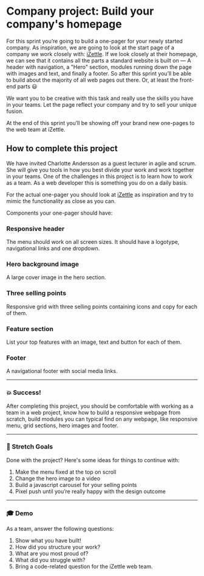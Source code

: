 # Company project: Build your company's homepage
For this sprint you’re going to build a one-pager for your newly started company. As inspiration, we are going to look at the start page of a company we work closely with: [iZettle](https://www.izettle.com/se). If we look closely at their homepage, we can see that it contains all the parts a standard website is built on — A header with navigation, a "Hero" section, modules running down the page with images and text, and finally a footer. So after this sprint you’ll be able to build about the majority of all web pages out there. Or, at least the front-end parts 😃

We want you to be creative with this task and really use the skills you have in your teams. Let the page reflect your company and try to sell your unique fusion.

At the end of this sprint you’ll be showing off your brand new one-pages to the web team at iZettle.

## How to complete this project

We have invited Charlotte Andersson as a guest lecturer in agile and scrum. She will give you tools in how you best divide your work and work together in your teams. One of the challenges in this project is to learn how to work as a team. As a web developer this is something you do on a daily basis.

For the actual one-pager you should look at [iZettle](https://www.izettle.com/se) as inspiration and try to mimic the functionality as close as you can.

Components your one-pager should have:

### Responsive header
The menu should work on all screen sizes. It should have a logotype, navigational links and one dropdown.

### Hero background image
A large cover image in the hero section. 

### Three selling points
Responsive grid with three selling points containing icons and copy for each of them.

### Feature section
List your top features with an image, text and button for each of them. 

### Footer
A navigational footer with social media links.

---

### :boom: Success!

After completing this project, you should be comfortable with working as a team in a web project, know how to build a responsive webpage from scratch, build modules you can typical find on any webpage, like responsive menu, grid sections, hero images and footer.

---

### :runner: Stretch Goals

Done with the project? Here's some ideas for things to continue with:

1. Make the menu fixed at the top on scroll
2. Change the hero image to a video
3. Build a javascript carousel for your selling points
3. Pixel push until you’re really happy with the design outcome

---

### :mortar_board: Demo
As a team, answer the following questions:

1. Show what you have built! 
2. How did you structure your work?
3. What are you most proud of?
4. What did you struggle with?
5. Bring a code-related question for the iZettle web team.
